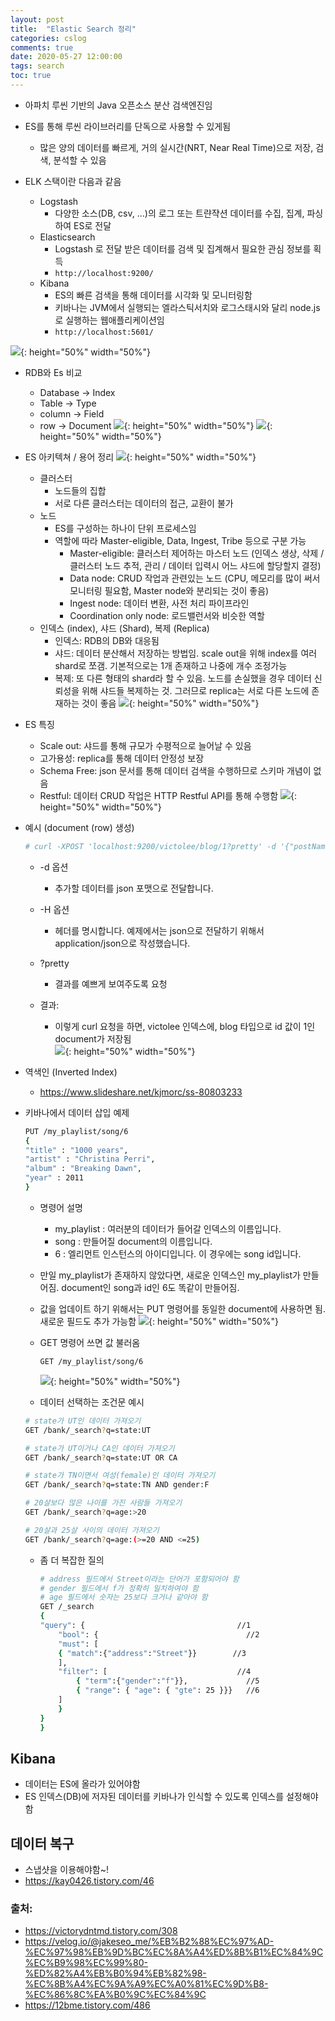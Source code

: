 ```yaml
---
layout: post
title:  "Elastic Search 정리"
categories: cslog
comments: true
date: 2020-05-27 12:00:00
tags: search
toc: true
---
```


- 아파치 루씬 기반의 Java 오픈소스 분산 검색엔진임
- ES를 통해 루씬 라이브러리를 단독으로 사용할 수 있게됨
    - 많은 양의 데이터를 빠르게, 거의 실시간(NRT, Near Real Time)으로 저장, 검색, 분석할 수 있음


- ELK 스택이란 다음과 같음
    - Logstash
        - 다양한 소스(DB, csv, ...)의 로그 또는 트랸쟉션 데이터를 수집, 집계, 파싱하여 ES로 전달
    - Elasticsearch
        - Logstash 로 전달 받은 데이터를 검색 및 집계해서 필요한 관심 정보를 획득
        - ```http://localhost:9200/```
    - Kibana
        - ES의 빠른 검색을 통해 데이터를 시각화 및 모니터링함
        - 키바나는 JVM에서 실행되는 엘라스틱서치와 로그스태시와 달리 node.js로 실행하는 웹애플리케이션임
        - ```http://localhost:5601/```

![](/img/2020-05-14-14-47-09.png){: height="50%" width="50%"}

- RDB와 Es 비교
    - Database  -> Index
    - Table -> Type
    - column -> Field
    - row -> Document
![](/img/2020-05-14-14-46-56.png){: height="50%" width="50%"}
![](/img/2020-05-14-14-47-43.png){: height="50%" width="50%"}


- ES 아키텍쳐 / 용어 정리
![](/img/2020-05-14-14-48-39.png){: height="50%" width="50%"}
    - 클러스터
        - 노드들의 집합
        - 서로 다른 클러스터는 데이터의 접근, 교환이 불가
    - 노드
        - ES를 구성하는 하나이 단위 프로세스임
        - 역할에 따라 Master-eligible, Data, Ingest, Tribe 등으로 구분 가능
            - Master-eligible: 클러스터 제어하는 마스터 노드 (인덱스 생상, 삭제 / 클러스터 노드 추적, 관리 / 데이터 입력시 어느 샤드에 할당할지 결정)
            - Data node: CRUD 작업과 관련있는 노드 (CPU, 메모리를 많이 써서 모니터링 필요함, Master node와 분리되는 것이 좋음)
            - Ingest node: 데이터 변환, 사전 처리 파이프라인
            -  Coordination only node: 로드밸런서와 비슷한 역할
    - 인덱스 (index), 샤드 (Shard), 복제 (Replica)
        - 인덱스: RDB의 DB와 대응됨
        - 샤드: 데이터 분산해서 저장하는 방법임. scale out을 위해 index를 여러 shard로 쪼갬. 기본적으로는 1개 존재하고 나중에 개수 조정가능
        - 복제: 또 다른 형태의 shard라 할 수 있음. 노드를 손실했을 경우 데이터 신뢰성을 위해 샤드들 복제하는 것. 그러므로 replica는 서로 다른 노드에 존재하는 것이 좋음
        ![](/img/2020-05-14-15-05-45.png){: height="50%" width="50%"}

- ES 특징
    - Scale out: 샤드를 통해 규모가 수평적으로 늘어날 수 있음
    - 고가용성: replica를 통해 데이터 안정성 보장
    - Schema Free: json 문서를 통해 데이터 검색을 수행하므로 스키마 개념이 없음
    - Restful: 데이터 CRUD 작업은 HTTP Restful API를 통해 수행함
    ![](/img/2020-05-14-15-07-47.png){: height="50%" width="50%"}


- 예시 (document (row) 생성)
    ```bash
    # curl -XPOST 'localhost:9200/victolee/blog/1?pretty' -d '{"postName" : "elasticsearch", "category" : "IT"}' -H 'Content-Type: application/json'
    ```
    - -d 옵션
        - 추가할 데이터를 json 포맷으로 전달합니다.
    - -H 옵션
        - 헤더를 명시합니다. 예제에서는 json으로 전달하기 위해서 application/json으로 작성했습니다.
    - ?pretty
        - 결과를 예쁘게 보여주도록 요청

    - 결과:
        - 이렇게 curl 요청을 하면, victolee 인덱스에, blog 타입으로 id 값이 1인 document가 저장됨        
        ![](/img/2020-05-14-15-17-07.png){: height="50%" width="50%"}


- 역색인 (Inverted Index)
    - https://www.slideshare.net/kjmorc/ss-80803233


- 키바나에서 데이터 삽입 예제

    ```bash
    PUT /my_playlist/song/6
    {
    "title" : "1000 years",
    "artist" : "Christina Perri",
    "album" : "Breaking Dawn",
    "year" : 2011
    }
    ```
    - 명령어 설명
        - my_playlist : 여러분의 데이터가 들어갈 인덱스의 이름입니다.
        - song : 만들어질 document의 이름입니다.
        - 6 : 엘리먼트 인스턴스의 아이디입니다. 이 경우에는 song id입니다.
    - 만일 my_playlist가 존재하지 않았다면, 새로운 인덱스인 my_playlist가 만들어짐. document인 song과 id인 6도 똑같이 만들어짐.

    - 값을 업데이트 하기 위해서는 PUT 명령어를 동일한 document에 사용하면 됨. 새로운 필드도 추가 가능함
    ![](/img/2020-05-14-17-39-18.png){: height="50%" width="50%"}

    - GET 명령어 쓰면 값 불러옴
        ```
        GET /my_playlist/song/6
        ```
        ![](/img/2020-05-14-17-40-20.png){: height="50%" width="50%"}

    - 데이터 선택하는 조건문 예시
    ```bash
    # state가 UT인 데이터 가져오기
    GET /bank/_search?q=state:UT

    # state가 UT이거나 CA인 데이터 가져오기
    GET /bank/_search?q=state:UT OR CA

    # state가 TN이면서 여성(female)인 데이터 가져오기
    GET /bank/_search?q=state:TN AND gender:F

    # 20살보다 많은 나이를 가진 사람들 가져오기
    GET /bank/_search?q=age:>20

    # 20살과 25살 사이의 데이터 가져오기
    GET /bank/_search?q=age:(>=20 AND <=25)
    ```

    - 좀 더 복잡한 질의
        ```bash
        # address 필드에서 Street이라는 단어가 포함되어야 함
        # gender 필드에서 f가 정확히 일치하여야 함
        # age 필드에서 숫자는 25보다 크거나 같아야 함
        GET /_search
        {
        "query": {                                  //1
            "bool": {                                 //2
            "must": [
            { "match":{"address":"Street"}}        //3
            ],
            "filter": [                             //4
                { "term":{"gender":"f"}},             //5
                { "range": { "age": { "gte": 25 }}}   //6
            ]
            }
        }
        }
        ```



## Kibana
- 데이터는 ES에 올라가 있어야함
- ES 인덱스(DB)에 저자된 데이터를 키바나가 인식할 수 있도록 인덱스를 설정해야함


## 데이터 복구
- 스냅샷을 이용해야함~!
- https://kay0426.tistory.com/46

### 출처:
- https://victorydntmd.tistory.com/308
- https://velog.io/@jakeseo_me/%EB%B2%88%EC%97%AD-%EC%97%98%EB%9D%BC%EC%8A%A4%ED%8B%B1%EC%84%9C%EC%B9%98%EC%99%80-%ED%82%A4%EB%B0%94%EB%82%98-%EC%8B%A4%EC%9A%A9%EC%A0%81%EC%9D%B8-%EC%86%8C%EA%B0%9C%EC%84%9C
- https://12bme.tistory.com/486
